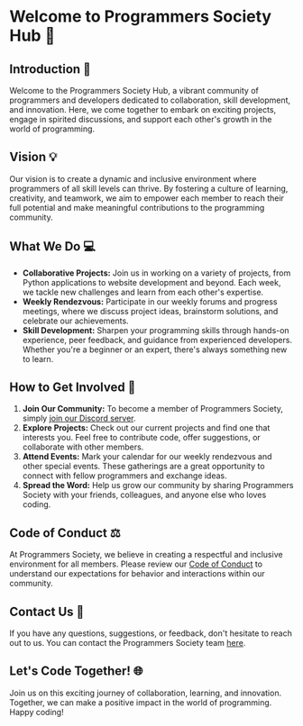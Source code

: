 # Welcome to Programmers Society Hub 🚀

## Introduction 🌟
Welcome to the Programmers Society Hub, a vibrant community of programmers and developers dedicated to collaboration, skill development, and innovation. Here, we come together to embark on exciting projects, engage in spirited discussions, and support each other's growth in the world of programming.

## Vision 💡
Our vision is to create a dynamic and inclusive environment where programmers of all skill levels can thrive. By fostering a culture of learning, creativity, and teamwork, we aim to empower each member to reach their full potential and make meaningful contributions to the programming community.

## What We Do 💻
- **Collaborative Projects:** Join us in working on a variety of projects, from Python applications to website development and beyond. Each week, we tackle new challenges and learn from each other's expertise.
- **Weekly Rendezvous:** Participate in our weekly forums and progress meetings, where we discuss project ideas, brainstorm solutions, and celebrate our achievements.
- **Skill Development:** Sharpen your programming skills through hands-on experience, peer feedback, and guidance from experienced developers. Whether you're a beginner or an expert, there's always something new to learn.

## How to Get Involved 🤝
1. **Join Our Community:** To become a member of Programmers Society, simply [join our Discord server](https://discord.gg/Z86uYG7C).
2. **Explore Projects:** Check out our current projects and find one that interests you. Feel free to contribute code, offer suggestions, or collaborate with other members.
3. **Attend Events:** Mark your calendar for our weekly rendezvous and other special events. These gatherings are a great opportunity to connect with fellow programmers and exchange ideas.
4. **Spread the Word:** Help us grow our community by sharing Programmers Society with your friends, colleagues, and anyone else who loves coding.

## Code of Conduct ⚖️
At Programmers Society, we believe in creating a respectful and inclusive environment for all members. Please review our [Code of Conduct](link-to-code-of-conduct) to understand our expectations for behavior and interactions within our community.

## Contact Us 📧
If you have any questions, suggestions, or feedback, don't hesitate to reach out to us. You can contact the Programmers Society team [here](link-to-contact).

## Let's Code Together! 🌐
Join us on this exciting journey of collaboration, learning, and innovation. Together, we can make a positive impact in the world of programming. Happy coding!


